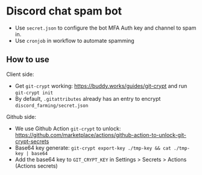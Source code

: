 # Discord chat spam bot
- Use `secret.json` to configure the bot MFA Auth key and channel to spam in.
- Use `cronjob` in workflow to automate spamming

## How to use
Client side:
- Get `git-crypt` working: https://buddy.works/guides/git-crypt and run `git-crypt init`
- By default, `.gitattributes` already has an entry to encrypt `discord_farming/secret.json`

Github side:
- We use Github Action `git-crypt` to unlock: https://github.com/marketplace/actions/github-action-to-unlock-git-crypt-secrets
- Base64 key generate: `git-crypt export-key ./tmp-key && cat ./tmp-key | base64`
- Add the base64 key to `GIT_CRYPT_KEY` in Settings > Secrets > Actions (Actions secrets)